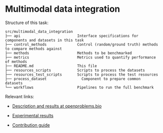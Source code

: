 # Multimodal data integration

Structure of this task:

    src/multimodal_data_integration
    ├── api                          Interface specifications for components and datasets in this task
    ├── control_methods              Control (random/ground truth) methods to compare methods against
    ├── methods                      Methods to be benchmarked
    ├── metrics                      Metrics used to quantify performance of methods
    ├── README.md                    This file
    ├── resources_scripts            Scripts to process the datasets
    ├── resources_test_scripts       Scripts to process the test resources
    ├── process_dataset                Component to prepare common datasets
    └── workflows                    Pipelines to run the full benchmark

Relevant links:

* [Description and results at openproblems.bio](https://openproblems.bio/benchmarks/multimodal_data_integration/)

* [Experimental results](https://openproblems-experimental.netlify.app/results/multimodal_data_integration/)

<!-- update this to openproblems.bio/guide when possible -->
* [Contribution guide](https://github.com/openproblems-bio/openproblems-v2/blob/main/CONTRIBUTING.md)
